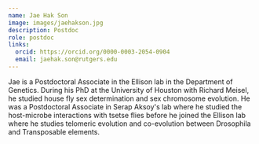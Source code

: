 ```yaml
---
name: Jae Hak Son
image: images/jaehakson.jpg
description: Postdoc
role: postdoc
links:
  orcid: https://orcid.org/0000-0003-2054-0904
  email: jaehak.son@rutgers.edu
---
```


Jae is a Postdoctoral Associate in the Ellison lab in the Department of Genetics. During his PhD at the University of Houston with Richard Meisel, he studied house fly sex determination and sex chromosome evolution. He was a Postdoctoral Associate in Serap Aksoy's lab where he studied the host-microbe interactions with tsetse flies before he joined the Ellison lab where he studies telomeric evolution and co-evolution between Drosophila and Transposable elements. 
